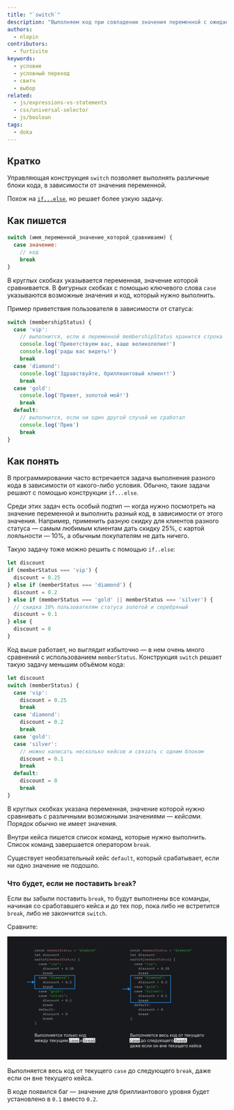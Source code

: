 ```yaml
---
title: "`switch`"
description: "Выполняем код при совпадении значения переменной с ожидаемым значением."
authors:
  - nlopin
contributors:
  - furtivite
keywords:
  - условие
  - условный переход
  - свитч
  - выбор
related:
  - js/expressions-vs-statements
  - css/universal-selector
  - js/boolean
tags:
  - doka
---
```


## Кратко

Управляющая конструкция `switch` позволяет выполнять различные блоки кода, в зависимости от значения переменной.

Похож на [`if...else`](/js/if-else/), но решает более узкую задачу.

## Как пишется

```js
switch (имя_переменной_значение_которой_сравниваем) {
  case значение:
    // код
    break
}
```

В круглых скобках указывается переменная, значение которой сравнивается. В фигурных скобках с помощью ключевого слова `case` указываются возможные значения и код, который нужно выполнить.

Пример приветствия пользователя в зависимости от статуса:

```js
switch (membershipStatus) {
  case 'vip':
    // выполнится, если в переменной membershipStatus хранится строка 'vip'
    console.log('Приветствуем вас, ваше великолепие!')
    console.log('рады вас видеть!')
    break
  case 'diamond':
    console.log('Здравствуйте, бриллиантовый клиент!')
    break
  case 'gold':
    console.log('Привет, золотой мой!')
    break
  default:
    // выполнится, если ни один другой случай не сработал
    console.log('Прив')
    break
}
```

## Как понять

В программировании часто встречается задача выполнения разного кода в зависимости от какого-либо условия. Обычно, такие задачи решают с помощью конструкции `if...else`.

Среди этих задач есть особый подтип — когда нужно посмотреть на значение переменной и выполнить разный код, в зависимости от этого значения. Например, применить разную скидку для клиентов разного статуса — самым любимым клиентам дать скидку 25%, с картой лояльности — 10%, а обычным покупателям не дать ничего.

Такую задачу тоже можно решить с помощью `if..else`:

```js
let discount
if (memberStatus === 'vip') {
  discount = 0.25
} else if (memberStatus === 'diamond') {
  discount = 0.2
} else if (memberStatus === 'gold' || memberStatus === 'silver') {
  // скидка 10% пользователям статуса золотой и серебряный
  discount = 0.1
} else {
  discount = 0
}
```

Код выше работает, но выглядит избыточно — в нем очень много сравнений с использованием `memberStatus`. Конструкция `switch` решает такую задачу меньшим объёмом кода:

```js
let discount
switch (memberStatus) {
  case 'vip':
    discount = 0.25
    break
  case 'diamond':
    discount = 0.2
    break
  case 'gold':
  case 'silver':
    // можно написать несколько кейсов и связать с одним блоком
    discount = 0.1
    break
  default:
    discount = 0
    break
}
```

В круглых скобках указана переменная, значение которой нужно сравнивать с различными возможными значениями — _кейсами_. Порядок обычно не имеет значения.

Внутри кейса пишется список команд, которые нужно выполнить. Список команд завершается оператором `break`.

Существует необязательный кейс `default`, который срабатывает, если ни одно значение не подошло.

### Что будет, если не поставить `break`?

Если вы забыли поставить `break`, то будут выполнены все команды, начиная со сработавшего кейса и до тех пор, пока либо не встретится `break`, либо не закончится `switch`.

Сравните:

![Показан код, выполняемый только между текущими `case` и `break`, и код, выполняемый от `case` до `break`, даже если он вне текущего кейса](images/switch.png)

Выполняется весь код от текущего `case` до следующего `break`, даже если он вне текущего кейса.

В коде появился баг — значение для бриллиантового уровня будет установлено в `0.1` вместо `0.2`.
